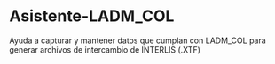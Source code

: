 # Asistente-LADM_COL
Ayuda a capturar y mantener datos que cumplan con LADM_COL para generar archivos de intercambio de INTERLIS (.XTF)
